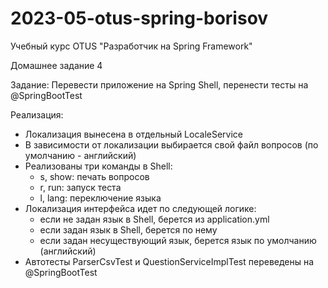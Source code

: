 # 2023-05-otus-spring-borisov
Учебный курс OTUS "Разработчик на Spring Framework"

Домашнее задание 4

Задание:
Перевести приложение на Spring Shell, перенести тесты на @SpringBootTest

Реализация:
- Локализация вынесена в отдельный LocaleService
- В зависимости от локализации выбирается свой файл вопросов (по умолчанию - английский)
- Реализованы три команды в Shell:
  - s, show: печать вопросов
  - r, run:  запуск теста
  - l, lang: переключение языка
- Локализация интерфейса идет по следующей логике:
  - если не задан язык в Shell, берется из application.yml
  - если задан язык в Shell, берется по нему
  - если задан несуществующий язык, берется язык по умолчанию (английский)
- Автотесты ParserCsvTest и QuestionServiceImplTest переведены на @SpringBootTest
